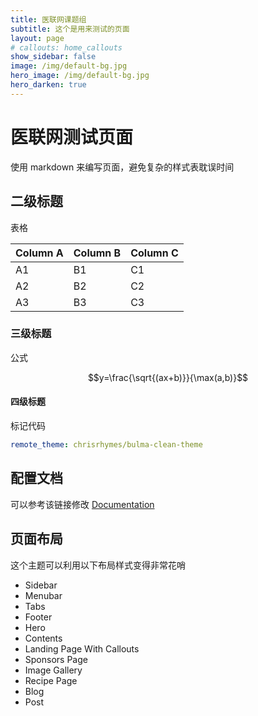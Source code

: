 ```yaml
---
title: 医联网课题组
subtitle: 这个是用来测试的页面
layout: page
# callouts: home_callouts
show_sidebar: false
image: /img/default-bg.jpg
hero_image: /img/default-bg.jpg
hero_darken: true
---
```




# 医联网测试页面

使用 markdown 来编写页面，避免复杂的样式表耽误时间



## 二级标题

表格

| Column A | Column B | Column C |
| -------- | -------- | -------- |
| A1       | B1       | C1       |
| A2       | B2       | C2       |
| A3       | B3       | C3       |

### 三级标题

公式 

$$y=\frac{\sqrt{(ax+b)}}{\max(a,b)}$$

#### 四级标题

标记代码

```yml
remote_theme: chrisrhymes/bulma-clean-theme
```

## 配置文档

可以参考该链接修改 [Documentation](/bulma-clean-theme/docs/)

## 页面布局

这个主题可以利用以下布局样式变得非常花哨

-   Sidebar
-   Menubar
-   Tabs
-   Footer
-   Hero
-   Contents
-   Landing Page With Callouts
-   Sponsors Page
-   Image Gallery
-   Recipe Page
-   Blog
-   Post
